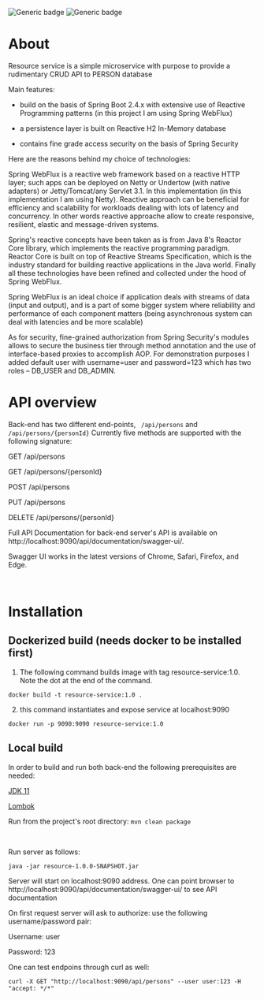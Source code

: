 
![Generic badge](https://img.shields.io/badge/Build-passing-green.svg)
![Generic badge](https://img.shields.io/badge/Language-Java-blue.svg)

# About

Resource service is a simple microservice with purpose to provide a rudimentary CRUD API to PERSON database

Main features:

 - build on the basis of Spring Boot 2.4.x with extensive use of Reactive Programming patterns (in this project I am using Spring WebFlux)

 - a persistence layer is built on Reactive H2 In-Memory database  

 - contains fine grade access security on the basis of Spring Security

Here are the reasons behind my choice of technologies:

Spring WebFlux is a reactive web framework based on a reactive HTTP layer; such apps can be deployed on Netty or Undertow (with native adapters) or Jetty/Tomcat/any Servlet 3.1. In this implementation (in this implementation I am using Netty). Reactive approach can be beneficial for efficiency and scalability for workloads dealing with lots of latency and concurrency. In other words reactive approache allow to create responsive, resilient, elastic and message-driven systems. 

Spring's reactive concepts have been taken as is from Java 8's Reactor Core library, which implements the reactive programming paradigm. Reactor Core is built on top of Reactive Streams Specification, which is the industry standard for building reactive applications in the Java world. Finally all these technologies have been refined and collected under the hood of Spring WebFlux.

Spring WebFlux is an ideal choice if application deals with streams of data (input and output), and is a part of some bigger system where reliability and performance of each component matters (being asynchronous system can deal with latencies and be more scalable)

As for security, fine-grained authorization from Spring Security's modules allows to secure the business tier through method annotation and the use of interface-based proxies to accomplish AOP. For demonstration purposes I added default user with username=user and password=123 which has two roles – DB_USER and DB_ADMIN.

# API overview

Back-end has two different end-points, `` /api/persons`` and `` /api/persons/{personId}``
Currently five methods are supported with the following signature:

GET /api/persons 

GET /api/persons/{personId}

POST /api/persons

PUT /api/persons

DELETE /api/persons/{personId}

Full API Documentation for back-end server's API is available on http://localhost:9090/api/documentation/swagger-ui/. 

Swagger UI works in the latest versions of Chrome, Safari, Firefox, and Edge.


<br/>


# Installation

## Dockerized build (needs docker to be installed first)

1) The following command builds image with tag resource-service:1.0. Note the dot at the end of the command.

```
docker build -t resource-service:1.0 .
```

2) this command instantiates and expose service at localhost:9090

```
docker run -p 9090:9090 resource-service:1.0
```


## Local build
In order to build and run both back-end the following prerequisites are needed:

[JDK 11](https://openjdk.java.net/)

[Lombok](https://projectlombok.org/download)

Run from the project's root directory:
``mvn clean package ``


<br/>

Run server as follows:

```
java -jar resource-1.0.0-SNAPSHOT.jar
```

Server will start on localhost:9090 address. One can point browser to http://localhost:9090/api/documentation/swagger-ui/ to see API documentation

On first request server will ask to authorize: use the following username/password pair:

Username: user

Password: 123

One can test endpoins through curl as well:

```
curl -X GET "http://localhost:9090/api/persons" --user user:123 -H "accept: */*"
```

